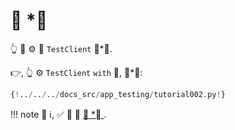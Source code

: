 # 🔬 *⃣

👆 💪 ⚙️ 🎏 `TestClient` 💯*⃣.

👉, 👆 ⚙️ `TestClient` `with` 📄, 🔗*⃣:

```Python hl_lines="27-31"
{!../../../docs_src/app_testing/tutorial002.py!}
```

!!! note
    🌅 ℹ, ✅ 💃 🧾 <a href="https://www.starlette.io/testclient/#testing-websocket-sessions" class="external-link" target="_blank">🔬 *⃣ </a>.
